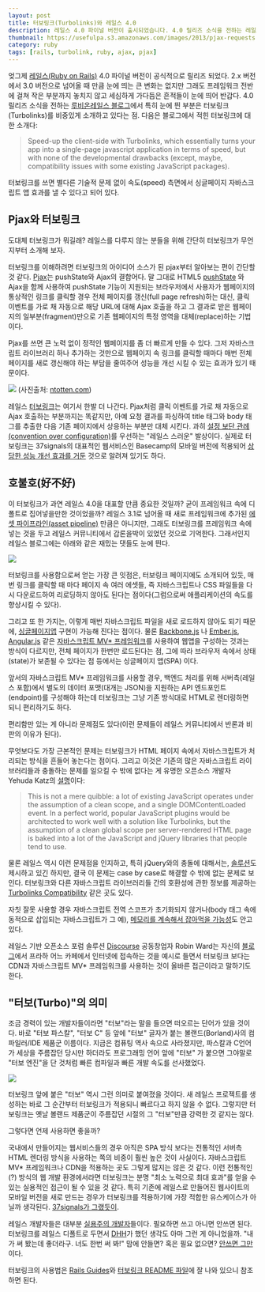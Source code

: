 ```yaml
---
layout: post
title: 터보링크(Turbolinks)와 레일스 4.0
description: 레일스 4.0 파이널 버전이 출시되었습니다. 4.0 릴리즈 소식을 전하는 레일스 블로그에서 비중있게 소개하고 있는 터보링크(Turbolinks)의 개념과 장단점 등을 소개합니다.
thumbnail: https://usefulpa.s3.amazonaws.com/images/2013/pjax-requests.jpg
category: ruby 
tags: [rails, turbolink, ruby, ajax, pjax]
---
```


엊그제 [레일스(Ruby on Rails)](http://rubyonrails.org/) 4.0 파이널 버전이 공식적으로 릴리즈 되었다. 2.x 버전에서 3.0 버전으로 넘어올 때 만큼 눈에 띄는 큰 변화는 없지만 그래도 프레임워크 전반에 걸쳐 작은 부분까지 놓치지 않고 세심하게 가다듬은 흔적들이 눈에 띄어 반갑다. 4.0 릴리즈 소식을 전하는 [루비온레일스 블로그](http://weblog.rubyonrails.org/)에서 특히 눈에 띈 부분은 터보링크(Turbolinks)를 비중있게 소개하고 있다는 점. 다음은 블로그에서 적힌 터보링크에 대한 소개다:

> Speed-up the client-side with Turbolinks, which essentially turns your app into a single-page javascript application in terms of speed, but with none of the developmental drawbacks (except, maybe, compatibility issues with some existing JavaScript packages).

터보링크를 쓰면 별다른 기술적 문제 없이 속도(speed) 측면에서 싱글페이지 자바스크립트 앱 효과를 낼 수 있다고 되어 있다.

Pjax와 터보링크
-----

도대체 터보링크가 뭐길래? 레일스를 다루지 않는 분들을 위해 간단히 터보링크가 무언지부터 소개해 보자.

터보링크를 이해하려면 터보링크의 아이디어 소스가 된 pjax부터 알아보는 편이 간단할 것 같다. [Pjax](https://github.com/defunkt/jquery-pjax)는 pushState와 Ajax의 결합어다. 말 그대로 HTML5 [pushState](https://developer.mozilla.org/en-US/docs/Web/Guide/DOM/Manipulating_the_browser_history) 와 Ajax을 함께 사용하여 pushState 기능이 지원되는 브라우저에서 사용자가 웹페이지의 통상적인 링크를 클릭할 경우 전체 페이지를 갱신(full page refresh)하는 대신, 클릭 이벤트를 가로 채 자동으로 해당 URL에 대해 Ajax 호출을 하고 그 결과로 받은 웹페이지의 일부분(fragment)만으로 기존 웹페이지의 특정 영역을 대체(replace)하는 기법이다.

Pjax를 쓰면 큰 노력 없이 정적인 웹페이지를 좀 더 빠르게 만들 수 있다. 그저 자바스크립트 라이브러리 하나 추가하는 것만으로 웹페이지 속 링크를 클릭할 때마다 매번 전체 페이지를 새로 갱신해야 하는 부담을 줄여주어 성능을 개선 시킬 수 있는 효과가 있기 때문이다.

![](https://usefulpa.s3.amazonaws.com/images/2013/pjax-requests.jpg)
(사진출처: [ntotten.com](http://ntotten.com/2012/04/09/building-super-fast-web-apps-with-pjax/))

레일스 [터보링크](https://github.com/rails/turbolinks/)는 여기서 한발 더 나간다. Pjax처럼 클릭 이벤트를 가로 채 자동으로 Ajax 호출하는 부분까지는 똑같지만, 아예 요청 결과를 파싱하여 title 태그와 body 태그를 추출한 다음 기존 페이지에서 상응하는 부분만 대체 시킨다. 과히 [설정 보단 관례(convention over configuration)](http://en.wikipedia.org/wiki/Convention_over_configuration)를 우선하는 "레일스 스러운" 발상이다. 실제로 터보링크는 37signals의 대표적인 웹서비스인 Basecamp의 모바일 버전에 적용되어 [상당한 성능 개선 효과를 거둔](http://37signals.com/svn/posts/3269-behind-the-speed-basecamp-mobile) 것으로 알려져 있기도 하다.

호불호(好不好)
-----

이 터보링크가 과연 레일스 4.0을 대표할 만큼 중요한 것일까? 굳이 프레임워크 속에 디폴트로 집어넣을만한 것이었을까? 레일스 3.1로 넘어올 때 새로 프레임워크에 추가된 [에셋 파이프라인(asset pipeline)](http://guides.rubyonrails.org/asset_pipeline.html) 만큼은 아니지만, 그래도 터보링크를 프레임워크 속에 넣는 것을 두고 레일스 커뮤니티에서 갑론을박이 있었던 것으로 기억한다. 그래서인지 레일스 블로그에는 아래와 같은 재밌는 댓들도 눈에 띈다.

![](https://usefulpa.s3.amazonaws.com/images/2013/idonotlinkturbolinks.png)

터보링크를 사용함으로써 얻는 가장 큰 잇점은, 터보링크 페이지에도 소개되어 있듯, 매번 링크를 클릭할 때 마다 페이지 속 여러 에셋들, 즉 자바스크립트나 CSS 파일들을 다시 다운로드하여 리로딩하지 않아도 된다는 점이다(그럼으로써 애플리케이션의 속도를 향상시킬 수 있다). 

그리고 또 한 가지는, 이렇게 매번 자바스크립트 파일을 새로 로드하지 않아도 되기 때문에, [싱글페이지앱](http://en.wikipedia.org/wiki/Single-page_application) 구현이 가능해 진다는 점이다. 물론 [Backbone.js](http://backbonejs.org/) 나 [Ember.js](http://emberjs.com/), [Angular.js](http://angularjs.org/) 같은 [자바스크립트 MV* 프레임워크](http://todomvc.com/)를 사용하여 웹앱을 구성하는 것과는 방식이 다르지만, 전체 페이지가 한번만 로드된다는 점, 그에 따라 브라우저 속에서 상태(state)가 보존될 수 있다는 점 등에서는 싱글페이지 앱(SPA) 이다.

앞서의 자바스크립트 MV* 프레임워크를 사용할 경우, 백엔드 처리를 위해 서버측(레일스 포함)에서 별도의 데이터 포맷(대개는 JSON)을 지원하는 API 엔드포인트(endpoint)를 구성해야 하는데 터보링크는 그냥 기존 방식대로 HTML로 렌더링하면 되니 편리하기도 하다.

편리함만 있는 게 아니라 문제점도 있다(이런 문제들이 레일스 커뮤니티에서  반론과 비판의 이유가 된다).

무엇보다도 가장 근본적인 문제는 터보링크가 HTML 페이지 속에서 자바스크립트가 처리되는 방식을 흔들어 놓는다는 점이다. 그리고 이것은 기존의 많은 자바스크립트 라이브러리들과 충돌하는 문제를 일으킬 수 밖에 없다는 게 유명한 오픈소스 개발자 Yehuda Katz의 [설명](https://plus.google.com/106300407679257154689/posts/A65agXRynUn)이다:

> This is not a mere quibble: a lot of existing JavaScript operates under the assumption of a clean scope, and a single DOMContentLoaded event. In a perfect world, popular JavaScript plugins would be architected to work well with a solution like Turbolinks, but the assumption of a clean global scope per server-rendered HTML page is baked into a lot of the JavaScript and jQuery libraries that people tend to use.

물론 레일스 역시 이런 문제점을 인지하고, 특히 jQuery와의 충돌에 대해서는, [솔루션](https://github.com/kossnocorp/jquery.turbolinks)도 제시하고 있긴 하지만,  결국 이 문제는 case by case로 해결할 수 밖에 없는 문제로 보인다. 터보링크와 다른 자바스크립트 라이브러리들 간의 호환성에 관한 정보를 제공하는 [Turbolinks Compatibility](http://reed.github.io/turbolinks-compatibility/) 같은 곳도 있다. 

자칫 잘못 사용할 경우 자바스크립트 전역 스코프가 초기화되지 않거나(body 태그 속에 동적으로 삽입되는 자바스크립트가 그 예), [메모리를 계속해서 잡아먹을 가능성](http://staal.io/blog/2013/01/18/dangers-of-turbolinks/)도 안고 있다. 

레일스 기반 오픈소스 포럼 솔루션 [Discourse](http://www.discourse.org/) 공동창업자 Robin Ward는 자신의 [블로그](http://eviltrout.com/2013/01/06/turbolinks-and-the-prague-effect.html)에서 프라하 어느 카페에서 인터넷에 접속하는 것을 예시로 들면서 터보링크 보다는 CDN과 자바스크립트 MV* 프레임워크를 사용하는 것이 올바른 접근이라고 말하기도 한다. 

"터보(Turbo)"의 의미
-----

조금 경력이 있는 개발자들이라면  "터보"라는 말을 들으면 떠오르는 단어가 있을 것이다. 바로 "터보 파스칼", "터보 C" 등 앞에 "터보" 글자가 붙는 볼랜드(Borland)사의 컴파일러/IDE 제품군 이름이다. 지금은 컴퓨팅 역사 속으로 사라졌지만, 파스칼과 C언어가 세상을 주름잡던 당시만 하더라도 프로그래밍 언어 앞에 "터보" 가 붙으면 그야말로 "터보 엔진"을 단 것처럼 빠른 컴파일과 빠른 개발 속도를 선사했었다.

![](https://usefulpa.s3.amazonaws.com/images/2013/porsche-turbolinks.jpg)

터보링크 앞에 붙은 "터보" 역시 그런 의미로 붙여졌을 것이다. 새 레일스 프로젝트를 생성하는 바로 그 순간부터 터보링크가 적용되니 빠르다고 하지 않을 수 없다. 그렇지만 터보링크는 옛날 볼랜드 제품군이 주름잡던 시절의 그 "터보"만큼 강력한 것 같지는 않다. 

그렇다면 언제 사용하면 좋을까?

국내에서 만들어지는 웹서비스들의 경우 아직은 SPA 방식 보다는 전통적인 서버측 HTML 렌더링 방식을 사용하는 쪽의 비중이 훨씬 높은 것이 사실이다. 자바스크립트 MV* 프레임워크나 CDN을 적용하는 곳도 그렇게 많지는 않은 것 같다. 이런 전통적인(?) 방식의 웹 개발 환경에서라면 터보링크는 분명  "최소 노력으로 최대 효과"를 얻을 수 있는 실용적인 접근이 될 수 있을 것 같다. 특히 기존에 레일스로 만들어진 웹사이트의 모바일 버전을 새로 만드는 경우가 터보링크를 적용하기에 가장 적합한 유스케이스가 아닐까 생각된다. [37signals가 그랬듯이]((http://37signals.com/svn/posts/3269-behind-the-speed-basecamp-mobile)).

레일스 개발자들은 대부분 [실용주의 개발자](http://www.insightbook.co.kr/books/ppp/%EC%8B%A4%EC%9A%A9%EC%A3%BC%EC%9D%98-%ED%94%84%EB%A1%9C%EA%B7%B8%EB%9E%98%EB%A8%B8)들이다. 필요하면 쓰고 아니면 안쓰면 된다.  터보링크를 레일스 디폴트로 두면서 [DHH](http://37signals.com/svn/writers/dhh)가 했던 생각도 아마 그런 게 아니었을까. "내가 써 봤는데 좋더라구. 너도 한번 써 봐!" 맘에 안들면? 혹은 필요 없으면? [안쓰면 그만](http://blog.steveklabnik.com/posts/2013-06-25-removing-turbolinks-from-rails-4)이다.

터보링크의 사용법은 [Rails Guides](http://guides.rubyonrails.org/working_with_javascript_in_rails.html#turbolinks)와 [터보링크 README 파일](https://github.com/rails/turbolinks/blob/master/README.md)에 잘 나와 있으니 참조하면 된다.


